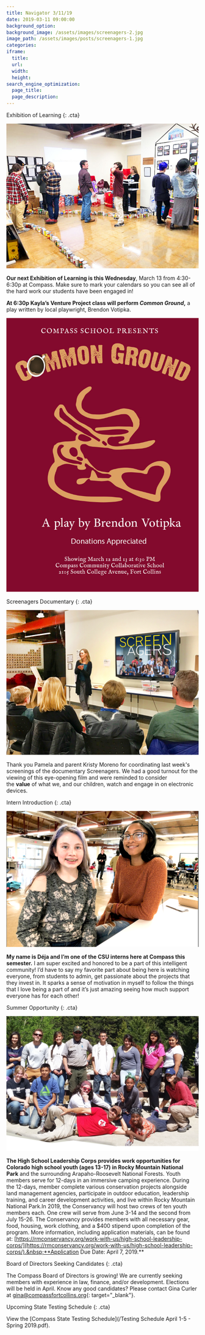```yaml
---
title: Navigator 3/11/19
date: 2019-03-11 09:00:00
background_option:
background_image: /assets/images/screenagers-2.jpg
image_path: /assets/images/posts/screenagers-1.jpg
categories:
iframe:
  title:
  url:
  width:
  height:
search_engine_optimization:
  page_title:
  page_description:
---
```


Exhibition of Learning
{: .cta}

![](/assets/images/all-photos-from-december-exhibition-1.jpg)

**Our next Exhibition of Learning is this Wednesday**, March 13 from 4:30-6:30p at Compass. Make sure to mark your calendars so you can see all of the hard work our students have been engaged in!

**At 6:30p Kayla’s Venture Project class will perform&nbsp;*Common Ground*,**&nbsp;a play written by local playwright, Brendon Votipka.

![](/assets/images/common-ground-play-poster-1.jpg)

Screenagers Documentary
{: .cta}

![](/assets/images/screenagers-1.jpg)

Thank you Pamela and parent Kristy Moreno for coordinating last week's screenings of the documentary Screenagers. We had a good turnout for the viewing of this eye-opening film and were reminded to consider the&nbsp;**value**&nbsp;of what we, and our children, watch and engage in on electronic devices.&nbsp;

Intern Introduction
{: .cta}

![](/assets/images/nn-031119-deja.png)

**My name is D&eacute;ja and I’m one of the CSU interns here at Compass this semester.**&nbsp;I am super excited and honored to be a part of this intelligent community! I’d have to say my favorite part about being here is watching everyone, from students to admin, get passionate about the projects that they invest in. It sparks a sense of motivation in myself to follow the things that I love being a part of and it’s just amazing seeing how much support everyone has for each other!

Summer Opportunity
{: .cta}

![](/assets/images/screen-shot-2019-03-08-at-1-08-23-pm-1.png)

**The High School Leadership Corps provides work opportunities for Colorado high school youth (ages 13-17) in Rocky Mountain National Park**&nbsp;and the surrounding Arapaho-Roosevelt National Forests. Youth members serve for 12-days in an immersive camping experience. During the 12-days, member complete various conservation projects alongside land management agencies, participate in outdoor education, leadership training, and career development activities, and live within Rocky Mountain National Park.In 2019, the Conservancy will host two crews of ten youth members each. One crew will serve from June 3-14 and the second from July 15-26. The Conservancy provides members with all necessary gear, food, housing, work clothing, and a $400 stipend upon completion of the program. More information, including application materials, can be found at:&nbsp;[https://rmconservancy.org/work-with-us/high-school-leadership-corps/](https://rmconservancy.org/work-with-us/high-school-leadership-corps/).&nbsp;**Application Due Date: April 7, 2019.**

Board of Directors Seeking Candidates
{: .cta}

The Compass Board of Directors is growing! We are currently seeking members with experience in law, finance, and/or development. Elections will be held in April. Know any good candidates? Please contact Gina Curler at&nbsp;[gina@compassfortcollins.org](mailto:gina@compassfortcollins.org){: target="_blank"}.

Upcoming State Testing Schedule
{: .cta}

View the [Compass State Testing Schedule](/Testing Schedule April 1-5 - Spring 2019.pdf).